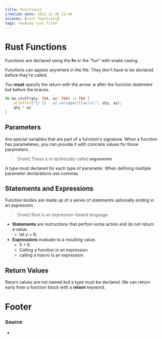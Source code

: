 ```yaml
---
title: Functions1
creation date: 2022-11-20 21:44
aliases: [rust functions]
tags: reading rust filed
---
```


# Rust Functions
Functions are declared using the **fn** or the "fun" with snake casing.

Functions can appear anywhere in the file. They don't have to be declared before they're called.

You **must** specify the return with the arrow **->** after the function statement but before the braces. 

```rust
fn do_stuff(qty: f64, oz: f64) -> f64 {
	println!("{} {} - oz sarsaparillas(s)!", qty, oz);
	qty * oz
}
```


## Parameters
Are special variables that are part of a function's signature. When a function has parameteres, you can provide it with concrete values for those parameters.

>[!note] These a re technically called **arguments**

A type must declared for each type of parameter. When defining multiple parameter declarations use commas.

## Statements and Expressions
Function bodies are made up of a series of statements optionally ending in an expression. 

>[!note] Rust is an expression-based language

- **Statements** are instructions that perfom some action and do not return a value.
	- let y = 6;
- **Expressions** evaluate to a resulting value.
	- 5 + 6
	- Calling a function is an expression
	- calling a macro is an expression

## Return Values 
Return values are not named but a type must be declared. We can return early from a function block with a **return** keyword. 


# Footer
### Source
- 


